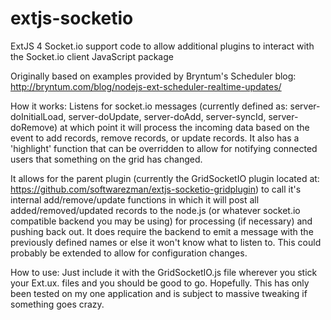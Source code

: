 extjs-socketio
==============

ExtJS 4 Socket.io support code to allow additional plugins to interact with the Socket.io client JavaScript package

Originally based on examples provided by Bryntum's Scheduler blog: http://bryntum.com/blog/nodejs-ext-scheduler-realtime-updates/

How it works:
Listens for socket.io messages (currently defined as: server-doInitialLoad, server-doUpdate, server-doAdd, server-syncId, server-doRemove)
at which point it will process the incoming data based on the event to add records, remove records, or update records. It also has a 'highlight'
function that can be overridden to allow for notifying connected users that something on the grid has changed.

It allows for the parent plugin (currently the GridSocketIO plugin located at: https://github.com/softwarezman/extjs-socketio-gridplugin)
to call it's internal add/remove/update functions in which it will post all added/removed/updated records to the node.js (or whatever socket.io compatible
backend you may be using) for processing (if necessary) and pushing back out. It does require the backend to emit a message with the previously defined
names or else it won't know what to listen to. This could probably be extended to allow for configuration changes.

How to use: 
Just include it with the GridSocketIO.js file wherever you stick your Ext.ux. files and you should be good to go. Hopefully. This has only
been tested on my one application and is subject to massive tweaking if something goes crazy.